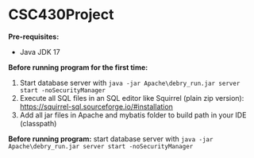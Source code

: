 # CSC430Project

**Pre-requisites:**
   - Java JDK 17
   
**Before running program for the first time:**
   1) Start database server with ```java -jar Apache\debry_run.jar server start -noSecurityManager```
   2) Execute all SQL files in an SQL editor like Squirrel (plain zip version): https://squirrel-sql.sourceforge.io/#installation
   3) Add all jar files in Apache and mybatis folder to build path in your IDE (classpath)

**Before running program:**
start database server with ```java -jar Apache\debry_run.jar server start -noSecurityManager```
